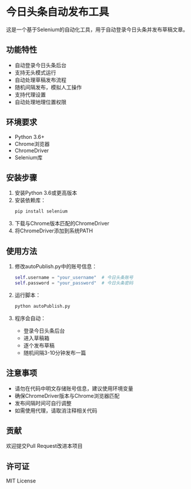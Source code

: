# 今日头条自动发布工具

这是一个基于Selenium的自动化工具，用于自动登录今日头条并发布草稿文章。

## 功能特性

- 自动登录今日头条后台
- 支持无头模式运行
- 自动处理草稿发布流程
- 随机间隔发布，模拟人工操作
- 支持代理设置
- 自动处理地理位置权限

## 环境要求

- Python 3.6+
- Chrome浏览器
- ChromeDriver
- Selenium库

## 安装步骤

1. 安装Python 3.6或更高版本
2. 安装依赖库：
   ```bash
   pip install selenium
   ```
3. 下载与Chrome版本匹配的ChromeDriver
4. 将ChromeDriver添加到系统PATH

## 使用方法

1. 修改autoPublish.py中的账号信息：
   ```python
   self.username = "your_username"  # 今日头条账号
   self.password = "your_password"  # 今日头条密码
   ```

2. 运行脚本：
   ```bash
   python autoPublish.py
   ```

3. 程序会自动：
   - 登录今日头条后台
   - 进入草稿箱
   - 逐个发布草稿
   - 随机间隔3-10分钟发布一篇

## 注意事项

- 请勿在代码中明文存储账号信息，建议使用环境变量
- 确保ChromeDriver版本与Chrome浏览器匹配
- 发布间隔时间可自行调整
- 如需使用代理，请取消注释相关代码

## 贡献

欢迎提交Pull Request改进本项目

## 许可证

MIT License
